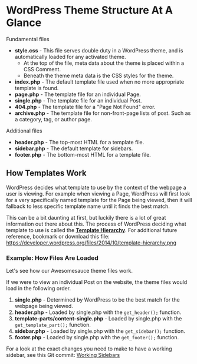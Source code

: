 # WordPress Theme Structure At A Glance

Fundamental files

* **style.css** - This file serves double duty in a WordPress theme, and is automatically loaded for any activated theme.
  * At the top of the file, meta data about the theme is placed within a CSS Comment.
  * Beneath the theme meta data is the CSS styles for the theme.
* **index.php** - The default template file used when no more appropriate template is found.
* **page.php** - The template file for an individual Page.
* **single.php** - The template file for an individual Post.
* **404.php** - The template file for a "Page Not Found" error.
* **archive.php** - The template file for non-front-page lists of post. Such as a category, tag, or author page.

Additional files

* **header.php** - The top-most HTML for a template file.
* **sidebar.php** - The default template for sidebars.
* **footer.php** - The bottom-most HTML for a template file.

## How Templates Work

WordPress decides what template to use by the context of the webpage a user is viewing.  For example when viewing a Page, WordPress will first look for a very specifically named template for the Page being viewed, then it will fallback to less specific template name until it finds the best match.

This can be a bit daunting at first, but luckily there is a lot of great information out there about this. The process of WordPress deciding what template to use is called the **[Template Hierarchy](https://developer.wordpress.org/themes/basics/template-hierarchy/ "Template Hierarchy")**. For additional future reference, bookmark or download this file: https://developer.wordpress.org/files/2014/10/template-hierarchy.png

### Example: How Files Are Loaded

Let's see how our Awesomesauce theme files work.

If we were to view an individual Post on the website, the theme files would load in the following order.

1. **single.php** - Determined by WordPress to be the best match for the webpage being viewed.
1. **header.php** - Loaded by single.php with the `get_header();` function.
1. **template-parts/content-single.php** - Loaded by single.php with the `get_template_part();` function.
1. **sidebar.php** - Loaded by single.php with the `get_sidebar();` function.
1. **footer.php** - Loaded by single.php with the `get_footer();` function.

For a look at the exact changes you need to make to have a working sidebar, see this Git commit: [Working Sidebars](https://github.com/daggerhart/Awesomesauce/commit/d0abb973df853e393137701ad9190c057aba2779)